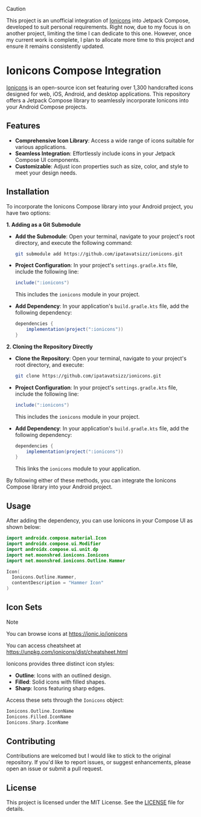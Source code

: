 > [!CAUTION]
> This project is an unofficial integration of [Ionicons](https://ionic.io/ionicons) into Jetpack
Compose, developed to suit personal requirements. Right now, due to my focus is on another project, limiting the time I can dedicate to this one.
> However, once my current work is complete, I plan to allocate more time to this project and ensure it remains consistently updated.

# Ionicons Compose Integration

[Ionicons](https://ionic.io/ionicons) is an open-source icon set featuring over 1,300 handcrafted
icons designed for web, iOS, Android, and desktop applications. This repository offers a Jetpack
Compose library to seamlessly incorporate Ionicons into your Android Compose projects.

## Features

- **Comprehensive Icon Library**: Access a wide range of icons suitable for various applications.
- **Seamless Integration**: Effortlessly include icons in your Jetpack Compose UI components.
- **Customizable**: Adjust icon properties such as size, color, and style to meet your design needs.

## Installation

To incorporate the Ionicons Compose library into your Android project, you have two options:

**1. Adding as a Git Submodule**

- **Add the Submodule**: Open your terminal, navigate to your project's root directory, and execute the following command:

  ```bash
  git submodule add https://github.com/ipatavatsizz/ionicons.git
  ```

- **Project Configuration**: In your project's `settings.gradle.kts` file, include the following line:

  ```groovy
  include(":ionicons")
  ```

  This includes the `ionicons` module in your project.

- **Add Dependency**: In your application's `build.gradle.kts` file, add the following dependency:

  ```groovy
  dependencies {
      implementation(project(":ionicons"))
  }
  ```

**2. Cloning the Repository Directly**

- **Clone the Repository**: Open your terminal, navigate to your project's root directory, and execute:

  ```bash
  git clone https://github.com/ipatavatsizz/ionicons.git
  ```

- **Project Configuration**: In your project's `settings.gradle.kts` file, include the following line:

  ```groovy
  include(":ionicons")
  ```

  This includes the `ionicons` module in your project.

- **Add Dependency**: In your application's `build.gradle.kts` file, add the following dependency:

  ```groovy
  dependencies {
      implementation(project(":ionicons"))
  }
  ```

  This links the `ionicons` module to your application.

By following either of these methods, you can integrate the Ionicons Compose library into your Android project.

## Usage

After adding the dependency, you can use Ionicons in your Compose UI as shown below:

```kotlin
import androidx.compose.material.Icon
import androidx.compose.ui.Modifier
import androidx.compose.ui.unit.dp
import net.moonshred.ionicons.Ionicons
import net.moonshred.ionicons.Outline.Hammer

Icon(
  Ionicons.Outline.Hammer,
  contentDescription = "Hammer Icon"
)
```

## Icon Sets

> [!NOTE]
> You can browse icons at https://ionic.io/ionicons
> 
> You can access cheatsheet at https://unpkg.com/ionicons/dist/cheatsheet.html

Ionicons provides three distinct icon styles:

- **Outline**: Icons with an outlined design.
- **Filled**: Solid icons with filled shapes.
- **Sharp**: Icons featuring sharp edges.

Access these sets through the `Ionicons` object:

```kotlin
Ionicons.Outline.IconName
Ionicons.Filled.IconName
Ionicons.Sharp.IconName
```

## Contributing

Contributions are welcomed but I would like to stick to the original repository.
If you'd like to report issues, or suggest enhancements, please open an issue or submit a pull request.

## License

This project is licensed under the MIT License. See
the [LICENSE](https://opensource.org/licenses/MIT) file for details. 
